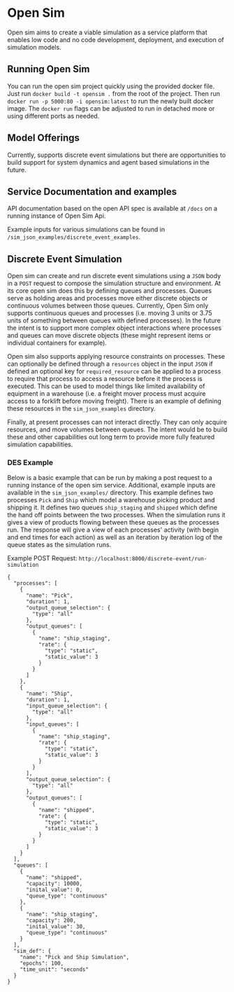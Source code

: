 # Open Sim

Open sim aims to create a viable simulation as a service platform that enables low code and no code development,
deployment, and execution of simulation models.

## Running Open Sim

You can run the open sim project quickly using the provided docker file. Just run `docker build -t opensim .` from the
root of the project. Then run `docker run -p 5000:80 -i opensim:latest`
to run the newly built docker image. The `docker run` flags can be adjusted to run in detached more or using different
ports as needed.

## Model Offerings

Currently, supports discrete event simulations but there are opportunities to build support for system dynamics and
agent based simulations in the future.

## Service Documentation and examples

API documentation based on the open API spec is available at `/docs` on a running instance of Open Sim Api.

Example inputs for various simulations can be found in `/sim_json_examples/discrete_event_examples`.

## Discrete Event Simulation

Open sim can create and run discrete event simulations using a `JSON` body in a `POST` request to compose the simulation
structure and environment. At its core open sim does this by defining queues and processes. Queues serve as holding
areas and processes move either discrete objects or continuous volumes between those queues. Currently, Open Sim only
supports continuous queues and processes (i.e. moving 3 units or 3.75 units of something between queues with defined
processes). In the future the intent is to support more complex object interactions where processes and queues can move
discrete objects (these might represent items or individual containers for example).

Open sim also supports applying resource constraints on processes. These can optionally be defined through a `resources`
object in the input `JSON` if defined an optional key for `required_resource` can be applied to a process to require
that process to access a resource before it the process is executed. This can be used to model things like limited
availability of equipment in a warehouse (i.e. a freight mover process must acquire access to a forklift before moving
freight). There is an example of defining these resources in the `sim_json_examples` directory.

Finally, at present processes can not interact directly. They can only acquire resources, and move volumes between
queues. The intent would be to build these and other capabilities out long term to provide more fully featured
simulation capabilities.

### DES Example

Below is a basic example that can be run by making a post request to a running instance of the open sim service.
Additional, example inputs are available in the `sim_json_examples/` directory. This example defines two
processes `Pick` and `Ship` which model a warehouse picking product and shipping it. It defines two
queues `ship_staging` and `shipped` which define the hand off points between the two processes. When the simulation runs
it gives a view of products flowing between these queues as the processes run. The response will give a view of each
processes' activity (with begin and end times for each action) as well as an iteration by iteration log of the queue
states as the simulation runs.

Example POST Request: `http://localhost:8000/discrete-event/run-simulation`

```
{
  "processes": [
    {
      "name": "Pick",
      "duration": 1,
      "output_queue_selection": {
        "type": "all"
      },
      "output_queues": [
        {
          "name": "ship_staging",
          "rate": {
            "type": "static",
            "static_value": 3
          }
        }
      ]
    },
    {
      "name": "Ship",
      "duration": 1,
      "input_queue_selection": {
        "type": "all"
      },
      "input_queues": [
        {
          "name": "ship_staging",
          "rate": {
            "type": "static",
            "static_value": 3
          }
        }
      ],
      "output_queue_selection": {
        "type": "all"
      },
      "output_queues": [
        {
          "name": "shipped",
          "rate": {
            "type": "static",
            "static_value": 3
          }
        }
      ]
    }
  ],
  "queues": [
    {
      "name": "shipped",
      "capacity": 10000,
      "inital_value": 0,
      "queue_type": "continuous"
    },
    {
      "name": "ship_staging",
      "capacity": 200,
      "inital_value": 30,
      "queue_type": "continuous"
    }
  ],
  "sim_def": {
    "name": "Pick and Ship Simulation",
    "epochs": 100,
    "time_unit": "seconds"
  }
}
```